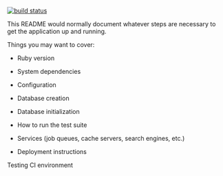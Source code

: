 [![build status](http://ci.mahala.co/projects/3/status.png?ref=master)](http://ci.mahala.co/projects/3?ref=master)

This README would normally document whatever steps are necessary to get the
application up and running.

Things you may want to cover:

* Ruby version

* System dependencies

* Configuration

* Database creation

* Database initialization

* How to run the test suite

* Services (job queues, cache servers, search engines, etc.)

* Deployment instructions

Testing CI environment

